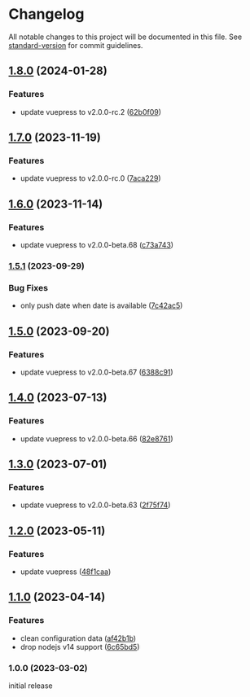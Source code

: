 # Changelog

All notable changes to this project will be documented in this file. See [standard-version](https://github.com/conventional-changelog/standard-version) for commit guidelines.

## [1.8.0](https://github.com/azat-io/vuepress-plugin-open-graph/compare/v1.7.0...v1.8.0) (2024-01-28)


### Features

* update vuepress to v2.0.0-rc.2 ([62b0f09](https://github.com/azat-io/vuepress-plugin-open-graph/commit/62b0f093e9549569b53038804dcfeb5c74f249c8))

## [1.7.0](https://github.com/azat-io/vuepress-plugin-open-graph/compare/v1.6.0...v1.7.0) (2023-11-19)


### Features

* update vuepress to v2.0.0-rc.0 ([7aca229](https://github.com/azat-io/vuepress-plugin-open-graph/commit/7aca229a4928e12d688c1566629d14cb71c1a84b))

## [1.6.0](https://github.com/azat-io/vuepress-plugin-open-graph/compare/v1.5.1...v1.6.0) (2023-11-14)


### Features

* update vuepress to v2.0.0-beta.68 ([c73a743](https://github.com/azat-io/vuepress-plugin-open-graph/commit/c73a743ffa8a7313639b9ca2359e81e6c85c64bb))

### [1.5.1](https://github.com/azat-io/vuepress-plugin-open-graph/compare/v1.5.0...v1.5.1) (2023-09-29)


### Bug Fixes

* only push date when date is available ([7c42ac5](https://github.com/azat-io/vuepress-plugin-open-graph/commit/7c42ac51b6ea6916399c597302d8e8cca57928ab))

## [1.5.0](https://github.com/azat-io/vuepress-plugin-open-graph/compare/v1.4.0...v1.5.0) (2023-09-20)


### Features

* update vuepress to v2.0.0-beta.67 ([6388c91](https://github.com/azat-io/vuepress-plugin-open-graph/commit/6388c9162b37722fdf4b1dffee87cbc5d4aa2fd0))

## [1.4.0](https://github.com/azat-io/vuepress-plugin-open-graph/compare/v1.3.0...v1.4.0) (2023-07-13)


### Features

* update vuepress to v2.0.0-beta.66 ([82e8761](https://github.com/azat-io/vuepress-plugin-open-graph/commit/82e8761b4305885a07e9f26443876e73ea9b29cb))

## [1.3.0](https://github.com/azat-io/vuepress-plugin-open-graph/compare/v1.2.0...v1.3.0) (2023-07-01)


### Features

* update vuepress to v2.0.0-beta.63 ([2f75f74](https://github.com/azat-io/vuepress-plugin-open-graph/commit/2f75f741055985eda21523d8bcccb14da79a2e8d))

## [1.2.0](https://github.com/azat-io/vuepress-plugin-open-graph/compare/v1.1.0...v1.2.0) (2023-05-11)


### Features

* update vuepress ([48f1caa](https://github.com/azat-io/vuepress-plugin-open-graph/commit/48f1caaaa4ecab8d78043d56b24e06a8486eb72a))

## [1.1.0](https://github.com/azat-io/vuepress-plugin-open-graph/compare/v1.0.0...v1.1.0) (2023-04-14)


### Features

* clean configuration data ([af42b1b](https://github.com/azat-io/vuepress-plugin-open-graph/commit/af42b1b9f337e21c4dc707e873ea5165e34b76e9))
* drop nodejs v14 support ([6c65bd5](https://github.com/azat-io/vuepress-plugin-open-graph/commit/6c65bd5600bef3bf35ee77da8580c9a23c24479a))

### 1.0.0 (2023-03-02)

initial release
